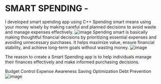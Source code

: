 # SMART SPENDING -
I developed smart spending app using C++
Spending smart means using your money wisely by making careful and planned decisions to avoid waste and manage expenses effectively.
![image](https://github.com/user-attachments/assets/f7e42201-871d-4ae2-b105-7b7075b643b1)
Spending smart is basically making thoughtful financial decisions by prioritizing essential expenses and avoiding unnecessary purchases. It helps maximize value, ensure financial stability, and achieve long-term goals without wasting money.
![image](https://github.com/user-attachments/assets/2a49e1c5-1ca5-4c39-9a23-b50a5ffe3c88)

The reason to create a Smart Spending app is to help individuals manage their finances effectively and make informed purchasing decisions.

Budget Control
Expense Awareness
Saving Optimization
Debt Prevention
![image](https://github.com/user-attachments/assets/3ca75c85-47ab-4d69-b4fd-400dbf0e33a4)

